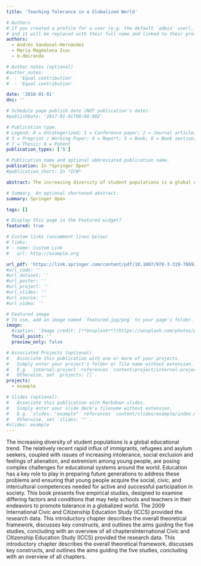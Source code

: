```yaml
---
title: 'Teaching Tolerance in a Globalized World'

# Authors
# If you created a profile for a user (e.g. the default `admin` user), write the username (folder name) here
# and it will be replaced with their full name and linked to their profile.
authors:
  - Andrés Sandoval-Hernández
  - María Magdalena Isac
  - b-dmiranda

# Author notes (optional)
#author_notes:
#  - 'Equal contribution'
#  - 'Equal contribution'

date: '2018-01-01'
doi: ''

# Schedule page publish date (NOT publication's date).
#publishDate: '2017-01-01T00:00:00Z'

# Publication type.
# Legend: 0 = Uncategorized; 1 = Conference paper; 2 = Journal article;
# 3 = Preprint / Working Paper; 4 = Report; 5 = Book; 6 = Book section;
# 7 = Thesis; 8 = Patent
publication_types: ['5']

# Publication name and optional abbreviated publication name.
publication: In *Springer Open*
#publication_short: In *ICW*

abstract: The increasing diversity of student populations is a global educational trend. The relatively recent rapid influx of immigrants, refugees and asylum seekers, coupled with issues of increasing intolerance, social exclusion and feelings of alienation, and extremism among young people, are posing complex challenges for educational systems around the world. Education has a key role to play in preparing future generations to address these problems and ensuring that young people acquire the social, civic, and intercultural competences needed for active and successful participation in society. This book presents five empirical studies, designed to examine differing factors and conditions that may help schools and teachers in their endeavors to promote tolerance in a globalized world. The 2009 International Civic and Citizenship Education Study (ICCS) provided the research data. This introductory chapter describes the overall theoretical framework, discusses key constructs, and outlines the aims guiding the five studies, concluding with an overview of all chaptersInternational Civic and Citizenship Education Study (ICCS) provided the research data. This introductory chapter describes the overall theoretical framework, discusses key constructs, and outlines the aims guiding the five studies, concluding with an overview of all chapters.

# Summary. An optional shortened abstract.
summary: Springer Open

tags: []

# Display this page in the Featured widget?
featured: true

# Custom links (uncomment lines below)
# links:
# - name: Custom Link
#   url: http://example.org

url_pdf: 'https://link.springer.com/content/pdf/10.1007/978-3-319-78692-6.pdf'
#url_code: ''
#url_dataset: ''
#url_poster: ''
#url_project: ''
#url_slides: ''
#url_source: ''
#url_video: ''

# Featured image
# To use, add an image named `featured.jpg/png` to your page's folder.
image:
  #caption: 'Image credit: [**Unsplash**](https://unsplash.com/photos/pLCdAaMFLTE)'
  focal_point: ''
  preview_only: false

# Associated Projects (optional).
#   Associate this publication with one or more of your projects.
#   Simply enter your project's folder or file name without extension.
#   E.g. `internal-project` references `content/project/internal-project/index.md`.
#   Otherwise, set `projects: []`.
projects:
  - example

# Slides (optional).
#   Associate this publication with Markdown slides.
#   Simply enter your slide deck's filename without extension.
#   E.g. `slides: "example"` references `content/slides/example/index.md`.
#   Otherwise, set `slides: ""`.
#slides: example
---
```



The increasing diversity of student populations is a global educational trend. The relatively recent rapid influx of immigrants, refugees and asylum seekers, coupled with issues of increasing intolerance, social exclusion and feelings of alienation, and extremism among young people, are posing complex challenges for educational systems around the world. Education has a key role to play in preparing future generations to address these problems and ensuring that young people acquire the social, civic, and intercultural competences needed for active and successful participation in society. This book presents five empirical studies, designed to examine differing factors and conditions that may help schools and teachers in their endeavors to promote tolerance in a globalized world. The 2009 International Civic and Citizenship Education Study (ICCS) provided the research data. This introductory chapter describes the overall theoretical framework, discusses key constructs, and outlines the aims guiding the five studies, concluding with an overview of all chaptersInternational Civic and Citizenship Education Study (ICCS) provided the research data. This introductory chapter describes the overall theoretical framework, discusses key constructs, and outlines the aims guiding the five studies, concluding with an overview of all chapters.
